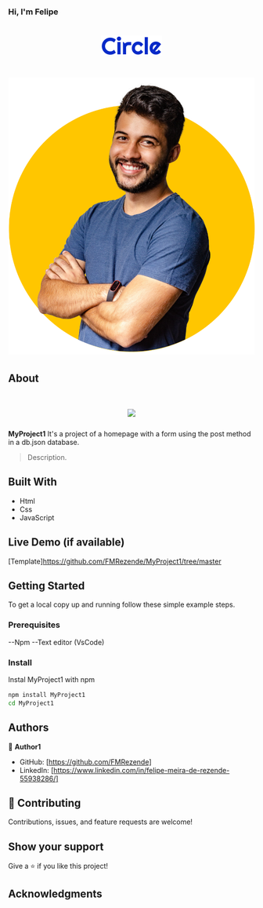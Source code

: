 ### Hi, I'm Felipe

<h1 align= "center">
<img src="assets/circle.svg"  />
</h1>
<h1 align= "center">
<img src="assets/hero-image.png" />
</h1>

## About

<h1 align= "center">
<img src ="image.png">
</h1>

**MyProject1** It's a project of a homepage with a form using the post method in a db.json database.

> Description.

## Built With

- Html
- Css
- JavaScript

## Live Demo (if available)

[Template]https://github.com/FMRezende/MyProject1/tree/master

## Getting Started

To get a local copy up and running follow these simple example steps.

### Prerequisites

--Npm 
--Text editor (VsCode)

### Install

Instal MyProject1 with npm

```bash
npm install MyProject1
cd MyProject1
```

## Authors

👤 **Author1**

- GitHub: [https://github.com/FMRezende]
- LinkedIn: [https://www.linkedin.com/in/felipe-meira-de-rezende-55938286/]

## 🤝 Contributing

Contributions, issues, and feature requests are welcome!

## Show your support

Give a ⭐️ if you like this project!

## Acknowledgments
